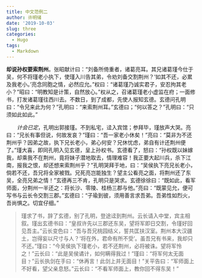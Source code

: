 ```yaml
---
title: 中文范例二
author: 许明储
date: '2019-10-03'
slug: three
categories:
  - Hugo
tags:
  - Markdown
---
```


__却说孙权要索荆州__。张昭献计曰：“刘备所倚重者，诸葛亮耳。其兄诸葛瑾今仕于吴，何不将瑾老小执下，使瑾入川告其弟，令劝刘备交割荆州？‘如其不还，必累及我老小。’亮念同胞之情，必然应允。”权曰：“诸葛瑾乃诚实君子，安忍拘其老小？”昭曰：“明教知是计策，自然放心。”权从之，召诸葛瑾老小虚监在府；一面修书，打发诸葛瑾往西川去。不数日，到了成都，先使人报知玄德。玄德问孔明曰：“令兄来此为何？”孔明曰：“来索荆州耳。”玄德曰；“何以答之？”孔明曰：“只须如此如此。”

　　_计会已定_，孔明出郭接瑾。不到私宅，迳入宾馆；参拜毕，瑾放声大哭。亮曰：“兄长有事但说，何故发哀？”瑾曰：“吾一家老小休矣！”亮曰：“莫非为不还荆州乎？因弟之故，执下兄长老小，弟心何安？兄休忧虑，弟自有计还荆州便了。”瑾大喜，即同孔明入见玄德，呈上孙权书。玄德看了，怒曰：“孙权既以妹嫁我，却乘我不在荆州，竟将妹子潜地取去，情理难容！我正要大起川兵，杀下江南，报我之恨，却还想来索荆州乎？”孔明哭拜于地，曰：“吴侯执下亮兄长老小，倘若不还，吾兄将全家被戮。兄死亮岂能独生？望主公看亮之面，将荆州还了东吴，全亮兄弟之情！”玄德再三不肯，孔明只是哭求。玄德徐徐曰：“既如此，看军师面，分荆州一半还之：将长沙、零陵、桂杨三郡与他。”亮曰：“既蒙见允，便可写书与云长令交割三郡。”玄德曰：“子瑜到彼，须用善言求吾弟。吾弟性如烈火，吾尚惧之。切宜仔细。”

>瑾求了书，辞了玄德，别了孔明，登途迳到荆州。云长请入中堂，宾主相叙。瑾出玄德书曰：“皇叔许先以三郡还东吴，望将军即日交割，令瑾好回见吾主。”云长变色曰：“吾与吾兄桃园结义，誓共匡扶汉室。荆州本大汉疆土，岂得妄以尺寸与人？‘将在外，君命有所不受’。虽吾兄有书来，我却只不还。”瑾曰：“今吴侯执下瑾老小，若不还荆州，必将被诛。望将军怜之！”云长曰：“此是吴侯谲计，如何瞒得我过！”瑾曰：“将军何太无面目﹖”云长执剑在手曰：“休再言！此剑上并无面目！”关平告曰：“军师面上不好看，望父亲息怒。”云长曰：“不看军师面上，教你回不得东吴！”